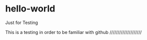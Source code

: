 # hello-world
Just for Testing

This is a testing in order to be familiar with github
////////////////////
